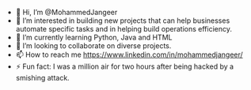 - 👋 Hi, I’m @MohammedJangeer
- 👀 I’m interested in building new projects that can help businesses automate specific tasks and in helping build operations efficiency. 
- 🌱 I’m currently learning Python, Java and HTML
- 💞️ I’m looking to collaborate on diverse projects. 
- 📫 How to reach me https://www.linkedin.com/in/mohammedjangeer/
- ⚡ Fun fact: I was a million air for two hours after being hacked by a smishing attack. 

<!---
MohammedJangeer/MohammedJangeer is a ✨ special ✨ repository because its `README.md` (this file) appears on your GitHub profile.
You can click the Preview link to take a look at your changes.
--->

